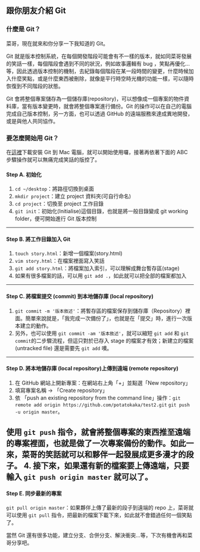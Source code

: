 ## 跟你朋友介紹 Git

### 什麼是 Git？
菜哥，現在就來和你分享一下我知道的 Git。

Git 就是版本控制系統，在每個開發階段可能會有不一樣的版本，就如同菜哥發展的笑話一樣，每個階段會遇到不同的狀況，例如故事邏輯有 bug ，笑點再優化…等，因此透過版本控制的機制，去紀錄每個階段在某一段時間的變更，什麼時候加入什麼笑點，或是什麼東西被刪除，就像是平行時空時光機的功能一樣，可以隨時恢復到不同階段的狀態。

Git 會將整個專案儲存為一個儲存庫(repository)，可以想像成一個專案的物件資料庫，當有版本變更時，就會將整個專案進行備份。Git 的操作可以在自己的電腦完成自己版本控制，另一方面，也可以透過 GitHub 的遠端服務來達成異地開發，或是與他人共同協作。

### 要怎麼開始用 Git？
在[這裡](https://git-scm.com/download/mac)下載安裝 Git 到 Mac 電腦，就可以開始使用囉，接著再依著下面的 ABC 步驟操作就可以無痛完成笑話的版控了。

#### Step A. 初始化

1. `cd ~/desktop`：將路徑切換到桌面
2. `mkdir project`：建立 project 資料夾(可自行命名)
3. `cd project`：切換至 project 工作目錄
4. `git init`：初始化(Initialise)這個目錄，也就是將一般目錄變成 git working folder，便可開始進行 Git 版本控制
---
#### Step B. 將工作目錄加入 Git

1. `touch story.html`：新增一個檔案(story.html)
2. `vim story.html`：在檔案裡面寫入笑話
3. `git add story.html`：將檔案加入索引，可以理解成舞台暫存區(stage)
4. 如果有很多檔案的話，可以用 `git add .`，如此就可以把全部的檔案都加入
---
#### Step C. 將檔案提交 (commit) 到本地儲存庫 (local repository)
1. `git commit -m '版本敘述'`：將暫存區的檔案保存到儲存庫（Repository）裡面。簡單來說就是，「我完成一次備份了」，也就是在「提交」時，進行一次版本建立的動作。
2. 另外，也可以使用 `git commit -am '版本敘述'`，就可以縮短 `git add` 和 `git commit`的二步驟流程，但這只對於已存入 stage 的檔案才有效；新建立的檔案 (untracked file) 還是需要先 `git add` 噢。
---
#### Step D. 將本地儲存庫 (local repository)上傳到遠端 (remote repository)
1. 在 GitHub 網站上開新專案：在網站右上角「+」並點選「New repository」
2. 填寫專案名稱 → 「Create repository」
3. 依 「push an existing repository from the command line」操作：`git remote add origin https://github.com/potatokaka/test2.git`
`git push -u origin master`。

使用 `git push` 指令，就會將整個專案的東西推至遠端的專案裡面，也就是做了一次專案備份的動作。如此一來，菜哥的笑話就可以和夥伴一起發展成更多漫才的段子。
4. 接下來，如果還有新的檔案要上傳遠端，只要輸入 `git push origin master` 就可以了。
---
#### Step E. 同步最新的專案
`git pull origin master`：如果夥伴上傳了最新的段子到遠端的 repo 上，菜哥就可以使用 `git pull` 指令，把最新的檔案下載下來，如此就不會錯過任何一個笑點了。

當然 Git 還有很多功能，建立分支、合併分支、解決衝突…等，下次有機會再和菜哥分享吧。


